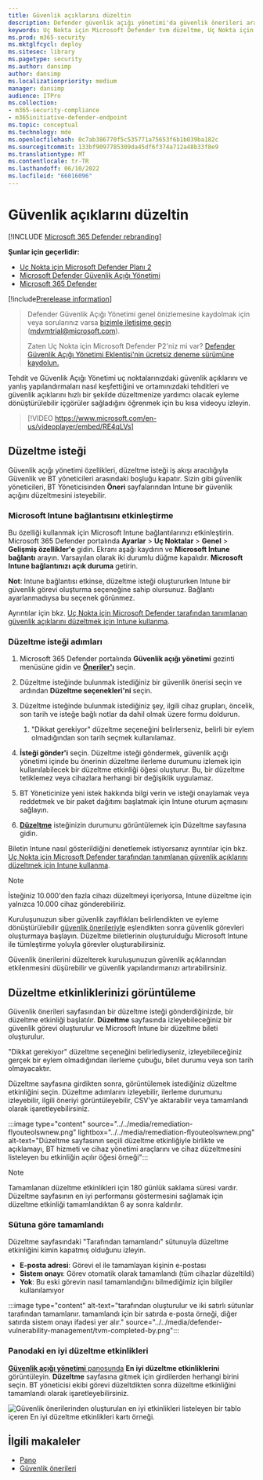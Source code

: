 ```yaml
---
title: Güvenlik açıklarını düzeltin
description: Defender güvenlik açığı yönetimi'da güvenlik önerileri aracılığıyla bulunan güvenlik zayıflıklarını düzeltin ve gerekirse özel durumlar oluşturun.
keywords: Uç Nokta için Microsoft Defender tvm düzeltme, Uç Nokta için Microsoft Defender tvm, Tehdit ve Güvenlik Açığı Yönetimi, tehdit & güvenlik açığı yönetimi, tehdit & güvenlik açığı yönetimi düzeltme, tvm düzeltme intune, tvm düzeltme sccm
ms.prod: m365-security
ms.mktglfcycl: deploy
ms.sitesec: library
ms.pagetype: security
ms.author: dansimp
author: dansimp
ms.localizationpriority: medium
manager: dansimp
audience: ITPro
ms.collection:
- m365-security-compliance
- m365initiative-defender-endpoint
ms.topic: conceptual
ms.technology: mde
ms.openlocfilehash: 0c7ab386770f5c535771a75653f6b1b039ba182c
ms.sourcegitcommit: 133bf9097785309da45df6f374a712a48b33f8e9
ms.translationtype: MT
ms.contentlocale: tr-TR
ms.lasthandoff: 06/10/2022
ms.locfileid: "66016096"
---
```

# <a name="remediate-vulnerabilities"></a>Güvenlik açıklarını düzeltin

[!INCLUDE [Microsoft 365 Defender rebranding](../../includes/microsoft-defender.md)]

**Şunlar için geçerlidir:**

- [Uç Nokta için Microsoft Defender Planı 2](https://go.microsoft.com/fwlink/?linkid=2154037)
- [Microsoft Defender Güvenlik Açığı Yönetimi](index.yml)
- [Microsoft 365 Defender](https://go.microsoft.com/fwlink/?linkid=2118804)

[!include[Prerelease information](../../includes/prerelease.md)]

> Defender Güvenlik Açığı Yönetimi genel önizlemesine kaydolmak için veya sorularınız varsa [bizimle iletişime geçin](mailto:mdvmtrial@microsoft.com) (mdvmtrial@microsoft.com).
>
> Zaten Uç Nokta için Microsoft Defender P2'niz mi var? [Defender Güvenlik Açığı Yönetimi Eklentisi'nin ücretsiz deneme sürümüne kaydolun.](https://signup.microsoft.com/get-started/signup?products=5908ecaa-b8a7-4a04-b6c0-d44fd934b6f2)

Tehdit ve Güvenlik Açığı Yönetimi uç noktalarınızdaki güvenlik açıklarını ve yanlış yapılandırmaları nasıl keşfettiğini ve ortamınızdaki tehditleri ve güvenlik açıklarını hızlı bir şekilde düzeltmenize yardımcı olacak eyleme dönüştürülebilir içgörüler sağladığını öğrenmek için bu kısa videoyu izleyin.

> [!VIDEO https://www.microsoft.com/en-us/videoplayer/embed/RE4qLVs]

## <a name="request-remediation"></a>Düzeltme isteği

Güvenlik açığı yönetimi özellikleri, düzeltme isteği iş akışı aracılığıyla Güvenlik ve BT yöneticileri arasındaki boşluğu kapatır. Sizin gibi güvenlik yöneticileri, BT Yöneticisinden **Öneri** sayfalarından Intune bir güvenlik açığını düzeltmesini isteyebilir.

### <a name="enable-microsoft-intune-connection"></a>Microsoft Intune bağlantısını etkinleştirme

Bu özelliği kullanmak için Microsoft Intune bağlantılarınızı etkinleştirin. Microsoft 365 Defender portalında **Ayarlar** \> **Uç Noktalar** \> **Genel** \> **Gelişmiş özellikler'e** gidin. Ekranı aşağı kaydırın ve **Microsoft Intune bağlantı** arayın. Varsayılan olarak iki durumlu düğme kapalıdır. **Microsoft Intune bağlantınızı** **açık duruma** getirin.

**Not**: Intune bağlantısı etkinse, düzeltme isteği oluştururken Intune bir güvenlik görevi oluşturma seçeneğine sahip olursunuz. Bağlantı ayarlanmadıysa bu seçenek görünmez.

Ayrıntılar için bkz. [Uç Nokta için Microsoft Defender tarafından tanımlanan güvenlik açıklarını düzeltmek için Intune kullanma](/intune/atp-manage-vulnerabilities).

### <a name="remediation-request-steps"></a>Düzeltme isteği adımları

1. Microsoft 365 Defender portalında **Güvenlik açığı yönetimi** gezinti menüsüne gidin ve [**Öneriler'ı**](tvm-security-recommendation.md) seçin.

2. Düzeltme isteğinde bulunmak istediğiniz bir güvenlik önerisi seçin ve ardından **Düzeltme seçenekleri'ni** seçin.

3. Düzeltme isteğinde bulunmak istediğiniz şey, ilgili cihaz grupları, öncelik, son tarih ve isteğe bağlı notlar da dahil olmak üzere formu doldurun.
    1. "Dikkat gerekiyor" düzeltme seçeneğini belirlerseniz, belirli bir eylem olmadığından son tarih seçmek kullanılamaz.

4. **İsteği gönder'i** seçin. Düzeltme isteği göndermek, güvenlik açığı yönetimi içinde bu önerinin düzeltme ilerleme durumunu izlemek için kullanılabilecek bir düzeltme etkinliği öğesi oluşturur. Bu, bir düzeltme tetiklemez veya cihazlara herhangi bir değişiklik uygulamaz.

5. BT Yöneticinize yeni istek hakkında bilgi verin ve isteği onaylamak veya reddetmek ve bir paket dağıtımı başlatmak için Intune oturum açmasını sağlayın.

6. [**Düzeltme**](tvm-remediation.md) isteğinizin durumunu görüntülemek için Düzeltme sayfasına gidin.

Biletin Intune nasıl gösterildiğini denetlemek istiyorsanız ayrıntılar için bkz. [Uç Nokta için Microsoft Defender tarafından tanımlanan güvenlik açıklarını düzeltmek için Intune kullanma](/intune/atp-manage-vulnerabilities).

> [!NOTE]
> İsteğiniz 10.000'den fazla cihazı düzeltmeyi içeriyorsa, Intune düzeltme için yalnızca 10.000 cihaz gönderebiliriz.

Kuruluşunuzun siber güvenlik zayıflıkları belirlendikten ve eyleme dönüştürülebilir [güvenlik önerileriyle](tvm-security-recommendation.md) eşlendikten sonra güvenlik görevleri oluşturmaya başlayın. Düzeltme biletlerinin oluşturulduğu Microsoft Intune ile tümleştirme yoluyla görevler oluşturabilirsiniz.

Güvenlik önerilerini düzelterek kuruluşunuzun güvenlik açıklarından etkilenmesini düşürebilir ve güvenlik yapılandırmanızı artırabilirsiniz.

## <a name="view-your-remediation-activities"></a>Düzeltme etkinliklerinizi görüntüleme

Güvenlik önerileri sayfasından bir düzeltme isteği gönderdiğinizde, bir düzeltme etkinliği başlatılır. **Düzeltme** sayfasında izleyebileceğiniz bir güvenlik görevi oluşturulur ve Microsoft Intune bir düzeltme bileti oluşturulur.

"Dikkat gerekiyor" düzeltme seçeneğini belirlediyseniz, izleyebileceğiniz gerçek bir eylem olmadığından ilerleme çubuğu, bilet durumu veya son tarih olmayacaktır.

Düzeltme sayfasına girdikten sonra, görüntülemek istediğiniz düzeltme etkinliğini seçin. Düzeltme adımlarını izleyebilir, ilerleme durumunu izleyebilir, ilgili öneriyi görüntüleyebilir, CSV'ye aktarabilir veya tamamlandı olarak işaretleyebilirsiniz.

:::image type="content" source="../../media/remediation-flyouteolswnew.png" lightbox="../../media/remediation-flyouteolswnew.png" alt-text="Düzeltme sayfasının seçili düzeltme etkinliğiyle birlikte ve açıklamayı, BT hizmeti ve cihaz yönetimi araçlarını ve cihaz düzeltmesini listeleyen bu etkinliğin açılır öğesi örneği":::

> [!NOTE]
> Tamamlanan düzeltme etkinlikleri için 180 günlük saklama süresi vardır. Düzeltme sayfasının en iyi performansı göstermesini sağlamak için düzeltme etkinliği tamamlandıktan 6 ay sonra kaldırılır.

### <a name="completed-by-column"></a>Sütuna göre tamamlandı

Düzeltme sayfasındaki "Tarafından tamamlandı" sütunuyla düzeltme etkinliğini kimin kapatmış olduğunu izleyin.

- **E-posta adresi**: Görevi el ile tamamlayan kişinin e-postası
- **Sistem onayı**: Görev otomatik olarak tamamlandı (tüm cihazlar düzeltildi)
- **Yok**: Bu eski görevin nasıl tamamlandığını bilmediğimiz için bilgiler kullanılamıyor

:::image type="content" alt-text="tarafından oluşturulur ve iki satırlı sütunlar tarafından tamamlanır. tamamlandı için bir satırda e-posta örneği, diğer satırda sistem onayı ifadesi yer alır." source="../../media/defender-vulnerability-management/tvm-completed-by.png":::

### <a name="top-remediation-activities-in-the-dashboard"></a>Panodaki en iyi düzeltme etkinlikleri

[**Güvenlik açığı yönetimi** panosunda](tvm-dashboard-insights.md) **En iyi düzeltme etkinliklerini** görüntüleyin. **Düzeltme** sayfasına gitmek için girdilerden herhangi birini seçin. BT yöneticisi ekibi görevi düzeltdikten sonra düzeltme etkinliğini tamamlandı olarak işaretleyebilirsiniz.

![Güvenlik önerilerinden oluşturulan en iyi etkinlikleri listeleyen bir tablo içeren En iyi düzeltme etkinlikleri kartı örneği.](../../media/defender-vulnerability-management/tvm-remediation-activities-card.png)

## <a name="related-articles"></a>İlgili makaleler

- [Pano](tvm-dashboard-insights.md)
- [Güvenlik önerileri](tvm-security-recommendation.md)

